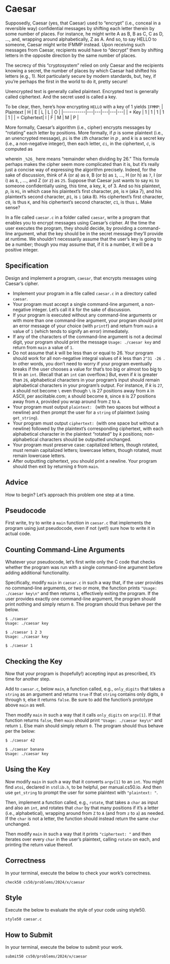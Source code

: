 # Caesar

Supposedly, Caesar (yes, that Caesar) used to “encrypt” (i.e., conceal in a reversible way) confidential messages by shifting each letter therein by some number of places. For instance, he might write A as B, B as C, C as D, …, and, wrapping around alphabetically, Z as A. And so, to say HELLO to someone, Caesar might write IFMMP instead. Upon receiving such messages from Caesar, recipients would have to “decrypt” them by shifting letters in the opposite direction by the same number of places.

The secrecy of this “cryptosystem” relied on only Caesar and the recipients knowing a secret, the number of places by which Caesar had shifted his letters (e.g., 1). Not particularly secure by modern standards, but, hey, if you’re perhaps the first in the world to do it, pretty secure!

Unencrypted text is generally called plaintext. Encrypted text is generally called ciphertext. And the secret used is called a key.

To be clear, then, here’s how encrypting ```HELLO``` with a key of 1 yields ```IFMMP```:
 | Plaintext | H | E | L | L | O |
|-----------|---|---|---|---|---|
| + Key     |  1 | 1 | 1 | 1 | 1  |
| = Ciphertext| I | F | M | M | P |

More formally, Caesar’s algorithm (i.e., cipher) encrypts messages by “rotating” each letter by
 positions. More formally, if _p_ is some plaintext (i.e., an unencrypted message), _p_```i```
 is the ```i```th character in _p_ , and _k_ is a secret key (i.e., a non-negative integer), then each letter, _c_```i```, in the ciphertext, _c_, is computed as


wherein ```_%26_```  here means “remainder when dividing by 26.”
This formula perhaps makes the cipher seem more complicated than it is, but it’s really just a concise way of expressing the algorithm precisely. Indeed, for the sake of discussion, think of A (or a) as ```0```, B (or b) as ```1```, …, H (or h) as ```7```, I (or i) as ```8```, , …, and Z (or z) as ```25```.
Suppose that Caesar just wants to say ```Hi``` to someone confidentially using, this time, a key, _k_, of 3. And so his plaintext, _p_, is ```Hi```, in which case his plaintext’s first character, _p_```0```, is ```H``` (aka 7), and his plaintext’s second character, _p_```1```, is ```i``` (aka 8). His ciphertext’s first character, _c_```0```, is thus ```K```, and his ciphertext’s second character, _c_```1```, is thus ```L```. Make sense?

In a file called ```caesar.c``` in a folder called ```caesar```, write a program that enables you to encrypt messages using Caesar’s cipher. At the time the user executes the program, they should decide, by providing a command-line argument, what the key should be in the secret message they’ll provide at runtime. We shouldn’t necessarily assume that the user’s key is going to be a number; though you may assume that, if it is a number, it will be a positive integer.

## Specification
Design and implement a program, ```caesar```, that encrypts messages using Caesar’s cipher.

- Implement your program in a file called ```caesar.c``` in a directory called ```caesar```.
- Your program must accept a single command-line argument, a non-negative integer. Let’s call it _k_ for the sake of discussion.
- If your program is executed without any command-line arguments or with more than one command-line argument, your program should print an error message of your choice (with ```printf```) and return from ```main``` a value of ```1``` (which tends to signify an error) immediately.
- If any of the characters of the command-line argument is not a decimal digit, your program should print the message ```Usage: ./caesar key``` and return from ```main``` a value of ```1```.
- Do not assume that _k_ will be less than or equal to 26. Your program should work for all non-negative integral values of _k_ less than ```2^31 -26 ```. In other words, you don’t need to worry if your program eventually breaks if the user chooses a value for
 that’s too big or almost too big to fit in an ```int```. (Recall that an ```int``` can overflow.) But, even if _k_ is greater than
```26```, alphabetical characters in your program’s input should remain alphabetical characters in your program’s output. For instance, if _k_ is ```27```, ```A``` should not become ```\``` even though ```\``` is 27 positions away from ```A``` in ASCII, per asciitable.com; ```A``` should become ```B```, since ```B``` is
27 positions away from ```A```, provided you wrap around from ```Z``` to ```A```.
- Your program must output ```plaintext: ``` (with two spaces but without a newline) and then prompt the user for a ```string``` of plaintext (using ```get_string```).
- Your program must output ```ciphertext: ```(with one space but without a newline) followed by the plaintext’s corresponding ciphertext, with each alphabetical character in the plaintext “rotated” by _k_ positions; non-alphabetical characters should be outputted unchanged.
- Your program must preserve case: capitalized letters, though rotated, must remain capitalized letters; lowercase letters, though rotated, must remain lowercase letters.
- After outputting ciphertext, you should print a newline. Your program should then exit by returning ```0``` from ```main```.

## Advice
How to begin? Let’s approach this problem one step at a time.

## Pseudocode
First write, try to write a ```main``` function in ```caesar.c``` that implements the program using just pseudocode, even if not (yet!) sure how to write it in actual code.

## Counting Command-Line Arguments
Whatever your pseudocode, let’s first write only the C code that checks whether the program was run with a single command-line argument before adding additional functionality.

Specifically, modify ```main``` in ```caesar.c``` in such a way that, if the user provides no command-line arguments, or two or more, the function prints ```"Usage: ./caesar key\n"``` and then returns ```1```, effectively exiting the program. If the user provides exactly one command-line argument, the program should print nothing and simply return ```0```. The program should thus behave per the below.

```
$ ./caesar
Usage: ./caesar key
````
```
$ ./caesar 1 2 3
Usage: ./caesar key
````
```
$ ./caesar 1
````

## Checking the Key
Now that your program is (hopefully!) accepting input as prescribed, it’s time for another step.

Add to ```caesar.c```, below ```main```, a function called, e.g., ```only_digits``` that takes a ```string``` as an argument and returns ```true``` if that ```string``` contains only digits, ```0``` through ```9```, else it returns ```false```. Be sure to add the function’s prototype above ```main``` as well.

Then modify ```main``` in such a way that it calls ```only_digits``` on ```argv[1]```. If that function returns ```false```, then ```main``` should print ```"Usage: ./caesar key\n"``` and return ```1```. Else main should simply return ```0```. The program should thus behave per the below:
```
$ ./caesar 42
```
```
$ ./caesar banana
Usage: ./caesar key
````

## Using the Key
Now modify ```main``` in such a way that it converts ```argv[1]``` to an ```int```. You might find ```atoi```, declared in ```stdlib.h```, to be helpful, per manual.cs50.io. And then use ```get_string``` to prompt the user for some plaintext with ```"plaintext: "```.

Then, implement a function called, e.g., ```rotate```, that takes a ```char``` as input and also an ```int```, and rotates that ```char``` by that many positions if it’s a letter (i.e., alphabetical), wrapping around from ```Z``` to ```A``` (and from ```z``` to ```a```) as needed. If the ```char``` is not a letter, the function should instead return the same ```char``` unchanged.

Then modify ```main``` in such a way that it prints ```"ciphertext: "``` and then iterates over every ```char``` in the user’s plaintext, calling ```rotate``` on each, and printing the return value thereof.

## Correctness
In your terminal, execute the below to check your work’s correctness.

```
check50 cs50/problems/2024/x/caesar
```

## Style
Execute the below to evaluate the style of your code using style50.
```
style50 caesar.c
```
## How to Submit
In your terminal, execute the below to submit your work.
```
submit50 cs50/problems/2024/x/caesar
```

